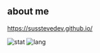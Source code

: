 ## about me

https://susstevedev.github.io/

![stat](https://github-readme-stats.vercel.app/api?username=susstevedev&show_icons=true)
![lang](https://github-readme-stats.vercel.app/api/top-langs/?username=susstevedev&layout=compact&show_icons=true)

<!--
**susstevedev/susstevedev** is a ✨ _special_ ✨ repository because its `README.md` (this file) appears on your GitHub profile.

Here are some ideas to get you started:

- 🔭 I’m currently working on ...
- 🌱 I’m currently learning ...
- 👯 I’m looking to collaborate on ...
- 🤔 I’m looking for help with ...
- 💬 Ask me about ...
- 📫 How to reach me: ...
- 😄 Pronouns: ...
- ⚡ Fun fact: ...
-->
